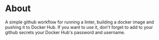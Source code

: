 # About
A simple github workflow for running a linter, building a docker image and pushing it to Docker Hub.
If you want to use it, don't forget to add to your github secrets your Docker Hub's password and username.
